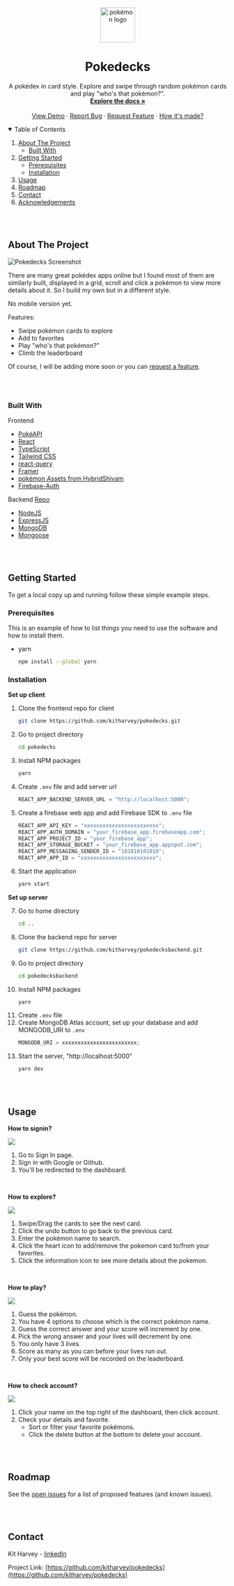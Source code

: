 <br />
<p align="center">
    <img src="./src/Assets/pokemon-logo.svg" alt="pokémon logo" width="80" height="80">

  <h1 align="center">Pokedecks</h1>

  <p align="center">
    A pokédex in card style. Explore and swipe through random pokémon cards and play "who's that pokémon?".
    <br />
    <a href="https://github.com/kitharvey/pokedecks/blob/main/README.md"><strong>Explore the docs »</strong></a>
    <br />
    <br />
    <a href="https://poke-decks.vercel.app/" target="_blank" >View Demo</a>
    ·
    <a href="https://github.com/kitharvey/pokedecks/issues" target="_blank" >Report Bug</a>
    ·
    <a href="https://github.com/kitharvey/pokedecks/issues" target="_blank" >Request Feature</a>
    ·
    <a href="https://github.com/kitharvey/pokedecks/blob/main/How_its_made.md" target="_blank" >How it's made?</a>
  </p>
</p>

<!-- TABLE OF CONTENTS -->
<details open="open">
  <summary>Table of Contents</summary>
  <ol>
    <li>
      <a href="#about-the-project">About The Project</a>
      <ul>
        <li><a href="#built-with">Built With</a></li>
      </ul>
    </li>
    <li>
      <a href="#getting-started">Getting Started</a>
      <ul>
        <li><a href="#prerequisites">Prerequisites</a></li>
        <li><a href="#installation">Installation</a></li>
      </ul>
    </li>
    <li><a href="#usage">Usage</a></li>
    <li><a href="#roadmap">Roadmap</a></li>
    <li><a href="#contact">Contact</a></li>
    <li><a href="#acknowledgements">Acknowledgements</a></li>
  </ol>
</details>

<br />
<br />

<!-- ABOUT THE PROJECT -->

## About The Project

![Pokedecks Screenshot](./src/Assets/screen.gif)

There are many great pokédex apps online but I found most of them are similarly built, displayed in a grid, scroll and click a pokémon to view more details about it. So I build my own but in a different style.

No mobile version yet.

Features:

- Swipe pokémon cards to explore
- Add to favorites
- Play "who's that pokémon?"
- Climb the leaderboard

Of course, I will be adding more soon or you can <a href="https://github.com/kitharvey/pokedecks/issues" target="_blank" >request a feature</a>.

<br />
<br />

### Built With

Frontend

- [PokéAPI](https://pokeapi.co/)
- [React](https://reactjs.org/)
- [TypeScript](https://www.typescriptlang.org/)
- [Tailwind CSS](https://tailwindcss.com/)
- [react-query](https://react-query.tanstack.com/)
- [Framer](https://www.framer.com/api/motion/)
- [pokémon Assets from HybridShivam](https://github.com/HybridShivam/pokémon)
- [Firebase-Auth](https://firebase.google.com/docs/auth)

Backend [Repo](https://github.com/kitharvey/pokedecksbackend)

- [NodeJS](https://nodejs.org/en/)
- [ExpressJS](https://expressjs.com/)
- [MongoDB](https://www.mongodb.com/)
- [Mongoose](https://mongoosejs.com/)

<br />
<br />

<!-- GETTING STARTED -->

## Getting Started

To get a local copy up and running follow these simple example steps.

### Prerequisites

This is an example of how to list things you need to use the software and how to install them.

- yarn
  ```sh
  npm install --global yarn
  ```

### Installation

**Set up client**

1. Clone the frontend repo for client
   ```sh
   git clone https://github.com/kitharvey/pokedecks.git
   ```
2. Go to project directory
   ```sh
   cd pokedecks
   ```
3. Install NPM packages
   ```sh
   yarn
   ```
4. Create `.env` file and add server url
   ```js
   REACT_APP_BACKEND_SERVER_URL = "http://localhost:5000";
   ```
5. Create a firebase web app and add Firebase SDK to `.env` file
   ```js
   REACT_APP_API_KEY = "xxxxxxxxxxxxxxxxxxxxxxxx";
   REACT_APP_AUTH_DOMAIN = "your_firebase_app.firebaseapp.com";
   REACT_APP_PROJECT_ID = "your_firebase_app";
   REACT_APP_STORAGE_BUCKET = "your_firebase_app.appspot.com";
   REACT_APP_MESSAGING_SENDER_ID = "101010101010";
   REACT_APP_APP_ID = "xxxxxxxxxxxxxxxxxxxxxxxx";
   ```
6. Start the application
   ```sh
   yarn start
   ```

**Set up server**

7. Go to home directory
   ```sh
   cd ..
   ```
8. Clone the backend repo for server
   ```sh
   git clone https://github.com/kitharvey/pokedecksbackend.git
   ```
9. Go to project directory
   ```sh
   cd pokedecksbackend
   ```
10. Install NPM packages
    ```sh
    yarn
    ```
11. Create `.env` file
12. Create MongoDB Atlas account, set up your database and add MONGODB_URI to `.env`
    ```js
    MONGODB_URI = xxxxxxxxxxxxxxxxxxxxxxxx;
    ```
13. Start the server, "http://localhost:5000"
    ```sh
    yarn dev
    ```

<br />
<br />

<!-- USAGE EXAMPLES -->

## Usage

**How to signin?**

![](public/readmeImages/signin.PNG)

1. Go to Sign In page.
2. Sign in with Google or Github.
3. You'll be redirected to the dashboard.

<br />

**How to explore?**

![](public/readmeImages/explore.png)

1. Swipe/Drag the cards to see the next card.
2. Click the undo button to go back to the previous card.
3. Enter the pokémon name to search.
4. Click the heart icon to add/remove the pokemon card to/from your favorites.
5. Click the information icon to see more details about the pokemon.

<br />

**How to play?**

![](public/readmeImages/play.PNG)

1. Guess the pokémon.
2. You have 4 options to choose which is the correct pokémon name.
3. Guess the correct answer and your score will increment by one.
4. Pick the wrong answer and your lives will decrement by one.
5. You only have 3 lives.
6. Score as many as you can before your lives run out.
7. Only your best score will be recorded on the leaderboard.

<br />

**How to check account?**

![](public/readmeImages/account.png)

1. Click your name on the top right of the dashboard, then click account.
2. Check your details and favorite.
   - Sort or filter your favorite pokémons.
   - Click the delete button at the bottom to delete your account.

<br />
<br />

<!-- ROADMAP -->

## Roadmap

See the [open issues](https://github.com/kitharvey/pokedecks/issues) for a list of proposed features (and known issues).

<br />
<br />

<!-- CONTACT -->

## Contact

Kit Harvey - [linkedIn](https://www.linkedin.com/in/kitharvey/)

Project Link: [https://github.com/kitharvey/pokedecks](https://github.com/kitharvey/pokedecks)

<br/>
<br/>

